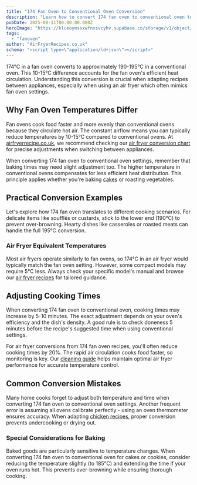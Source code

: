 ```yaml
---
title: "174 Fan Oven to Conventional Oven Conversion"
description: "Learn how to convert 174 fan oven to conventional oven temperatures quickly and accurately for perfect baking results every time."
pubDate: 2025-08-11T00:00:00.000Z
heroImage: "https://klueoymssxwfnxsvcyhv.supabase.co/storage/v1/object/public/md/174-fan-oven-to-conventional-oven-conversion-ea71b830.png"
tags:
  - "fanoven"
author: "AirFryerRecipes.co.uk"
schema: "<script type=\"application/ld+json\"></script>"
---
```


<p>174°C in a fan oven converts to approximately 190-195°C in a conventional oven. This 10-15°C difference accounts for the fan oven's efficient heat circulation. Understanding this conversion is crucial when adapting recipes between appliances, especially when using an air fryer which often mimics fan oven settings.</p>

<h2>Why Fan Oven Temperatures Differ</h2>
<p>Fan ovens cook food faster and more evenly than conventional ovens because they circulate hot air. The constant airflow means you can typically reduce temperatures by 10-15°C compared to conventional ovens. At <a href="https://www.airfryerrecipe.co.uk">airfryerrecipe.co.uk</a>, we recommend checking our <a href="https://www.airfryerrecipe.co.uk/air-fryer-conversion-chart">air fryer conversion chart</a> for precise adjustments when switching between appliances.</p>
<p>When converting 174 fan oven to conventional oven settings, remember that baking times may need slight adjustment too. The higher temperature in conventional ovens compensates for less efficient heat distribution. This principle applies whether you're baking <a href="https://www.airfryerrecipe.co.uk/recipe-category/cakes">cakes</a> or roasting vegetables.</p>

<h2>Practical Conversion Examples</h2>
<p>Let's explore how 174 fan oven translates to different cooking scenarios. For delicate items like soufflés or custards, stick to the lower end (190°C) to prevent over-browning. Hearty dishes like casseroles or roasted meats can handle the full 195°C conversion.</p>
<h3>Air Fryer Equivalent Temperatures</h3>
<p>Most air fryers operate similarly to fan ovens, so 174°C in an air fryer would typically match the fan oven setting. However, some compact models may require 5°C less. Always check your specific model's manual and browse our <a href="https://www.airfryerrecipe.co.uk/recipes">air fryer recipes</a> for tailored guidance.</p>

<h2>Adjusting Cooking Times</h2>
<p>When converting 174 fan oven to conventional oven, cooking times may increase by 5-10 minutes. The exact adjustment depends on your oven's efficiency and the dish's density. A good rule is to check doneness 5 minutes before the recipe's suggested time when using conventional settings.</p>
<p>For air fryer conversions from 174 fan oven recipes, you'll often reduce cooking times by 20%. The rapid air circulation cooks food faster, so monitoring is key. Our <a href="https://www.airfryerrecipe.co.uk/air-fryer-cleaner">cleaning guide</a> helps maintain optimal air fryer performance for accurate temperature control.</p>

<h2>Common Conversion Mistakes</h2>
<p>Many home cooks forget to adjust both temperature and time when converting 174 fan oven to conventional oven settings. Another frequent error is assuming all ovens calibrate perfectly - using an oven thermometer ensures accuracy. When adapting <a href="https://www.airfryerrecipe.co.uk/recipe-category/chicken">chicken recipes</a>, proper conversion prevents undercooking or drying out.</p>
<h3>Special Considerations for Baking</h3>
<p>Baked goods are particularly sensitive to temperature changes. When converting 174 fan oven to conventional oven for cakes or cookies, consider reducing the temperature slightly (to 185°C) and extending the time if your oven runs hot. This prevents over-browning while ensuring thorough cooking.</p>